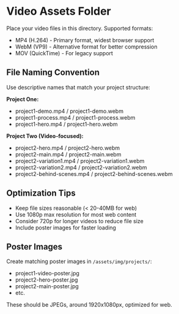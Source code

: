 # Video Assets Folder

Place your video files in this directory. Supported formats:
- MP4 (H.264) - Primary format, widest browser support
- WebM (VP9) - Alternative format for better compression
- MOV (QuickTime) - For legacy support

## File Naming Convention
Use descriptive names that match your project structure:

**Project One:**
- project1-demo.mp4 / project1-demo.webm
- project1-process.mp4 / project1-process.webm
- project1-hero.mp4 / project1-hero.webm

**Project Two (Video-focused):**
- project2-hero.mp4 / project2-hero.webm
- project2-main.mp4 / project2-main.webm
- project2-variation1.mp4 / project2-variation1.webm
- project2-variation2.mp4 / project2-variation2.webm
- project2-behind-scenes.mp4 / project2-behind-scenes.webm

## Optimization Tips
- Keep file sizes reasonable (< 20-40MB for web)
- Use 1080p max resolution for most web content
- Consider 720p for longer videos to reduce file size
- Include poster images for faster loading

## Poster Images
Create matching poster images in `/assets/img/projects/`:
- project1-video-poster.jpg
- project2-hero-poster.jpg
- project2-main-poster.jpg
- etc.

These should be JPEGs, around 1920x1080px, optimized for web.
